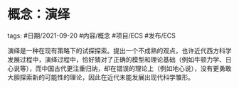 # 概念：演绎

tags: #日期/2021-09-20 #内容/概念 #项目/ECS #发布/ECS 


演绎是一种在现有策略下的试探探索。提出一个不成熟的观点，也许近代西方科学发展过程中，演绎过程中，恰好猜对了正确的模型和理论基础（例如牛顿力学、日心说等），而中国古代更注重归纳，却在错误的理论上（例如地心说），没有更勇敢大胆探索新的可能性的理论，因此在近代未能发展出现代科学雏形。